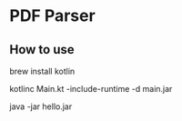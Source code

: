 # PDF Parser

## How to use
brew install kotlin

kotlinc Main.kt -include-runtime -d main.jar

java -jar hello.jar
